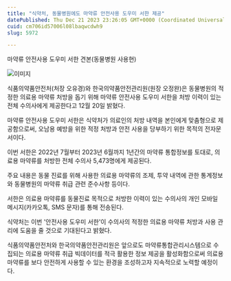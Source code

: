 ```yaml
---
title: "식약처, 동물병원에도 마약류 안전사용 도우미 서한 제공"
datePublished: Thu Dec 21 2023 23:26:05 GMT+0000 (Coordinated Universal Time)
cuid: cm706id57006l08lbaqwcdwh9
slug: 5972

---
```



마약류 안전사용 도우미 서한 견본(동물병원 사용현)

![이미지](https://cdn.hashnode.com/res/hashnode/image/upload/v1739260019515/8d475c0e-15dc-4eec-b5ce-9ce643e6a6c0.png)

식품의약품안전처(처장 오유경)와 한국의약품안전관리원(원장 오정완)은 동물병원의 적정한 의료용 마약류 처방을 돕기 위해 마약류 안전사용 도우미 서한을 처방 이력이 있는 전체 수의사에게 제공한다고 12월 20일 밝혔다.

마약류 안전사용 도우미 서한은 식약처가 의료인의 처방 내역을 본인에게 맞춤형으로 제공함으로써, 오남용 예방을 위한 적정 처방과 안전 사용을 당부하기 위한 목적의 전자문서이다.

이번 서한은 2022년 7월부터 2023년 6월까지 1년간의 마약류 통합정보를 토대로, 의료용 마약류를 처방한 전체 수의사 5,473명에게 제공된다.

주요 내용은 동물 진료를 위해 사용한 의료용 마약류의 조제, 투약 내역에 관한 통계정보와 동물병원의 마약류 취급 관련 준수사항 등이다.

서한은 의료용 마약류를 동물진료 목적으로 처방한 이력이 있는 수의사의 개인 모바일 메시지(카카오톡, SMS 문자)를 통해 전송된다.

식약처는 이번 '안전사용 도우미 서한'이 수의사의 적정한 의료용 마약류 처방과 사용 관리에 도움을 줄 것으로 기대된다고 밝혔다.

식품의약품안전처와 한국의약품안전관리원은 앞으로도 마약류통합관리시스템으로 수집되는 의료용 마약류 취급 빅데이터를 적극 활용한 정보 제공을 활성화함으로써 의료용 마약류를 보다 안전하게 사용할 수 있는 환경을 조성하고자 지속적으로 노력할 예정이다.